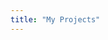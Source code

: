 ```yaml
---
title: "My Projects"
---
```


<style>

    .post-entry {
        width: 75%;
        height: auto;
        margin: 40px auto;
        transition: transform 0.3s ease;
    }
    .post-entry:hover {
        transform: scale(1.05);
    }
    
</style>